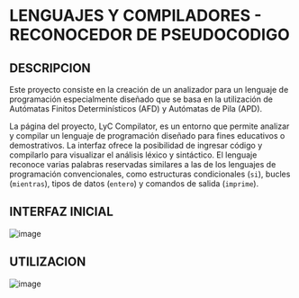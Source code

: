 # LENGUAJES Y COMPILADORES - RECONOCEDOR DE PSEUDOCODIGO
## DESCRIPCION


Este proyecto consiste en la creación de un analizador para un lenguaje de programación especialmente diseñado que se basa en la utilización de 
Autómatas Finitos Determinísticos (AFD) y Autómatas de Pila (APD). 

La página del proyecto, LyC Compilator, es un entorno que permite analizar y compilar un lenguaje de programación 
diseñado para fines educativos o demostrativos. La interfaz ofrece la posibilidad de ingresar código 
y compilarlo para visualizar el análisis léxico y sintáctico. El lenguaje reconoce varias palabras reservadas similares 
a las de los lenguajes de programación convencionales, 
como estructuras condicionales (`si`), bucles (`mientras`), tipos de datos (`entero`) y comandos de salida (`imprime`).


## INTERFAZ INICIAL

![image](https://github.com/user-attachments/assets/e25536b7-d90c-496f-bfad-c1c3685238b1)


## UTILIZACION

![image](https://github.com/user-attachments/assets/458d84f0-76af-4269-86fe-fef85fc8a5c4)
